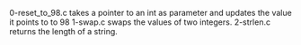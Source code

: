 0-reset_to_98.c takes a pointer to an int as parameter and updates the value it points to to 98
1-swap.c swaps the values of two integers.
2-strlen.c returns the length of a string.
